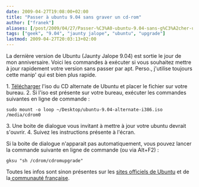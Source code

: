 ```yaml
---
date: 2009-04-27T19:08:00+02:00
title: "Passer à ubuntu 9.04 sans graver un cd-rom"
author: ["franek"]
aliases: [/post/2009/04/27/Passer-%C3%A0-ubuntu-9.04-sans-g%C3%A2cher-un-cd-rom]
tags: ["geek", "9.04", "jaunty jalope", "ubuntu", "upgrade"]
lastmod: 2009-04-27T20:03:13+02:00
---
```

La dernière version de Ubuntu (Jaunty Jalope 9.04) est sortie le jour de mon anniversaire. Voici les commandes à exécuter si vous souhaitez mettre à jour rapidement votre version sans passer par apt. Perso., j'utilise toujours cette manip' qui est bien plus rapide.

1\. [Télécharger](http://www.ubuntu-fr.org/telechargement?methode=) l'iso du CD alternate de Ubuntu et placer le fichier sur votre bureau. 2. Si l'iso est présente sur votre bureau, exécuter les commandes suivantes en ligne de commande :

`sudo mount -o loop ~/Desktop/ubuntu-9.04-alternate-i386.iso /media/cdrom0`

3\. Une boite de dialogue vous invitant à mettre à jour votre ubuntu devrait s'ouvrir. 4. Suivez les instructions présente à l'écran.

Si la boite de dialogue n'apparait pas automatiquement, vous pouvez lancer la commande suivante en ligne de commande (ou via Alt+F2) :

`gksu "sh /cdrom/cdromupgrade"`

Toutes les infos sont sinon présentes sur les [sites officiels de Ubuntu](http://www.ubuntu.com/getubuntu/upgrading) et de la[ communauté française](http://doc.ubuntu-fr.org/installation).

